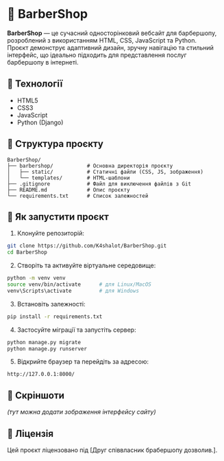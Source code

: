 # 💈 BarberShop

**BarberShop** — це сучасний односторінковий вебсайт для барбершопу, розроблений з використанням HTML, CSS, JavaScript та Python.  
Проєкт демонструє адаптивний дизайн, зручну навігацію та стильний інтерфейс, що ідеально підходить для представлення послуг барбершопу в інтернеті.

## 🔧 Технології

- HTML5  
- CSS3  
- JavaScript  
- Python (Django)

## 📁 Структура проєкту

```
BarberShop/
├── barbershop/           # Основна директорія проєкту
│   ├── static/           # Статичні файли (CSS, JS, зображення)
│   └── templates/        # HTML-шаблони
├── .gitignore            # Файл для виключення файлів з Git
├── README.md             # Опис проєкту
└── requirements.txt      # Список залежностей
```

## 🚀 Як запустити проєкт

1. Клонуйте репозиторій:

```bash
git clone https://github.com/K4shalot/BarberShop.git
cd BarberShop
```

2. Створіть та активуйте віртуальне середовище:

```bash
python -m venv venv
source venv/bin/activate      # для Linux/MacOS
venv\Scripts\activate         # для Windows
```

3. Встановіть залежності:

```bash
pip install -r requirements.txt
```

4. Застосуйте міграції та запустіть сервер:

```bash
python manage.py migrate
python manage.py runserver
```

5. Відкрийте браузер та перейдіть за адресою:

```
http://127.0.0.1:8000/
```

## 📸 Скріншоти

*(тут можна додати зображення інтерфейсу сайту)*

## 📄 Ліцензія

Цей проєкт ліцензовано під [Друг співвласник брабершопу дозволив.].
